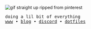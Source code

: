![gif straight up ripped from pinterest](https://i.pinimg.com/originals/f3/e0/a5/f3e0a5eb29a20721639973c480793e8a.gif)

<samp>
doing a lil bit of everything <br>
<a href="https://nam.is-a.dev">www</a>  •  <a href="https://nam.is-a.dev/blog">blog</a>   •  <a href="https://discord.com/users/715825910611443722">discord</a>  •  <a href="https://github.com/chadcat7/crystal">dotfiles</a> 
</samp>
